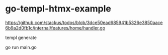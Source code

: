 # go-templ-htmx-example

https://github.com/stackus/todos/blob/3dce50ead685941b5326e3850aace6b9a2d0fb1c/internal/features/home/handler.go


templ generate

go run main.go